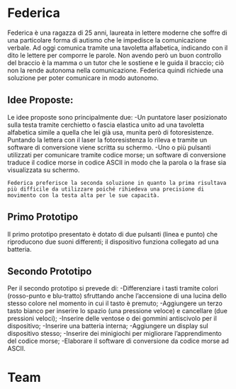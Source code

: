 # Federica

Federica è una ragazza di 25 anni, laureata in lettere moderne che soffre di una particolare forma di autismo che le impedisce la comunicazione verbale. Ad oggi comunica tramite una tavoletta alfabetica, indicando con il dito le lettere per comporre le parole. Non avendo però un buon controllo del braccio è la mamma o un tutor che le sostiene e le guida il braccio; ciò non la rende autonoma nella comunicazione. Federica quindi richiede una soluzione per poter comunicare in modo autonomo.

## Idee Proposte:
Le idee proposte sono principalmente due:
-Un puntatore laser posizionato sulla testa tramite cerchietto o fascia elastica unito ad una tavoletta alfabetica simile a quella che lei già usa, munita però di fotoresistenze. Puntando la lettera con il laser la fotoresistenza lo rileva e tramite un software di conversione viene scritta su schermo.
-Uno o più pulsanti utilizzati per comunicare tramite codice morse; un software di conversione traduce il codice morse in codice ASCII in modo che la parola o la frase sia visualizzata su schermo.

    Federica preferisce la seconda soluzione in quanto la prima risultava più difficile da utilizzare poiché rihiedeva una precisione di movimento con la testa alta per le sue capacità.

## Primo Prototipo

Il primo prototipo presentato è dotato di due pulsanti (linea e punto) che riproducono due suoni differenti; il dispositivo funziona collegato ad una batteria. 

## Secondo Prototipo
Per il secondo prototipo si prevede di:
-Differenziare i tasti tramite colori (rosso-punto e blu-tratto) sfruttando anche l’accensione di una lucina dello stesso colore nel momento in cui il tasto è premuto;
-Aggiungere un terzo tasto bianco per inserire lo spazio (una pressione veloce) e cancellare (due pressioni veloci);
-Inserire delle ventose o dei gommini antiscivolo per il dispositivo;
-Inserire una batteria interna;
-Aggiungere un display sul dispositivo stesso;
-Inserire dei minigiochi per migliorare l’apprendimento del codice morse;
-Elaborare il software di conversione da codice morse ad ASCII.


# Team
